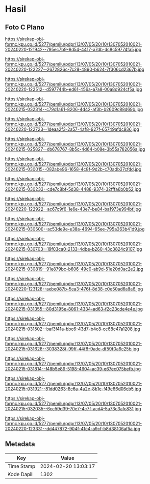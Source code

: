 # Hasil

## Foto C Plano

https://sirekap-obj-formc.kpu.go.id/5277/pemilu/pdpr/13/07/05/20/10/1307052010021-20240220-121942--795ec7b9-9d54-4417-a7db-dc8c59774fa5.jpg

https://sirekap-obj-formc.kpu.go.id/5277/pemilu/pdpr/13/07/05/20/10/1307052010021-20240220-122227--2672826c-7c28-4890-b624-7f306cd2367b.jpg

https://sirekap-obj-formc.kpu.go.id/5277/pemilu/pdpr/13/07/05/20/10/1307052010021-20240220-122512--d597744b-ed61-456a-a7a8-00a8d924cf5a.jpg

https://sirekap-obj-formc.kpu.go.id/5277/pemilu/pdpr/13/07/05/20/10/1307052010021-20240215-032314--c79d1a61-8206-4d42-af3b-b2609c88d69b.jpg

https://sirekap-obj-formc.kpu.go.id/5277/pemilu/pdpr/13/07/05/20/10/1307052010021-20240220-122723--1deaa2f3-2a57-4af8-927f-65749afdc936.jpg

https://sirekap-obj-formc.kpu.go.id/5277/pemilu/pdpr/13/07/05/20/10/1307052010021-20240215-025827--db678767-8b5c-4d64-b08e-3b55a782056a.jpg

https://sirekap-obj-formc.kpu.go.id/5277/pemilu/pdpr/13/07/05/20/10/1307052010021-20240215-030015--082abe96-1658-4c8f-9d2b-c70adb37cfdd.jpg

https://sirekap-obj-formc.kpu.go.id/5277/pemilu/pdpr/13/07/05/20/10/1307052010021-20240215-030233--cde7c8bf-5d38-4488-9374-32fffa6b0b52.jpg

https://sirekap-obj-formc.kpu.go.id/5277/pemilu/pdpr/13/07/05/20/10/1307052010021-20240220-122922--ac67c9f6-1e6e-43e7-be84-ba1973e994bf.jpg

https://sirekap-obj-formc.kpu.go.id/5277/pemilu/pdpr/13/07/05/20/10/1307052010021-20240215-030500--ac53de9e-e38a-4694-95ee-795a363b41d9.jpg

https://sirekap-obj-formc.kpu.go.id/5277/pemilu/pdpr/13/07/05/20/10/1307052010021-20240215-030703--19f03ca0-2133-4dbe-b260-43c3824c9107.jpg

https://sirekap-obj-formc.kpu.go.id/5277/pemilu/pdpr/13/07/05/20/10/1307052010021-20240215-030819--91e879bc-b606-49c0-ab9d-51e20d0ac2e2.jpg

https://sirekap-obj-formc.kpu.go.id/5277/pemilu/pdpr/13/07/05/20/10/1307052010021-20240220-123128--aebe087b-5ea3-476f-8d38-c0e50ad6a8a6.jpg

https://sirekap-obj-formc.kpu.go.id/5277/pemilu/pdpr/13/07/05/20/10/1307052010021-20240215-031355--80d3195e-8061-4334-ad63-f2c23cde4e4e.jpg

https://sirekap-obj-formc.kpu.go.id/5277/pemilu/pdpr/13/07/05/20/10/1307052010021-20240215-031502--baf3f41a-bbc6-43d7-b4c8-cc68c47a1208.jpg

https://sirekap-obj-formc.kpu.go.id/5277/pemilu/pdpr/13/07/05/20/10/1307052010021-20240215-031628--3038328f-99ff-44f8-9ade-df59f0a6c25b.jpg

https://sirekap-obj-formc.kpu.go.id/5277/pemilu/pdpr/13/07/05/20/10/1307052010021-20240215-031814--f48b5e89-5198-4604-ac39-e67ec075befb.jpg

https://sirekap-obj-formc.kpu.go.id/5277/pemilu/pdpr/13/07/05/20/10/1307052010021-20240215-031921--81dd0263-8c6a-4a2e-8b1e-f49e66d06cb5.jpg

https://sirekap-obj-formc.kpu.go.id/5277/pemilu/pdpr/13/07/05/20/10/1307052010021-20240215-032035--6cc59d39-70e7-4c7f-acd4-5a73c3afc831.jpg

https://sirekap-obj-formc.kpu.go.id/5277/pemilu/pdpr/13/07/05/20/10/1307052010021-20240220-123331--dd447872-904f-41c4-a9cf-b8d38106af5a.jpg


## Metadata

| Key        | Value               |
| ---------- | ------------------- |
| Time Stamp | 2024-02-20 13:03:17 |
| Kode Dapil | 1302                |



